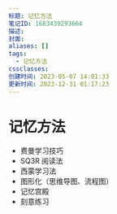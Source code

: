 ```yaml
---
标题: 记忆方法
笔记ID: 1683439293664
描述: 
封面: 
aliases: []
tags:
  - 记忆方法
cssclasses: 
创建时间: 2023-05-07 14:01:33
更新时间: 2023-12-31 01:17:23
---
```


# 记忆方法

- 费曼学习技巧
- SQ3R 阅读法
- 西蒙学习法
- 图形化（思维导图、流程图）
- 记忆宫殿
- 刻意练习
